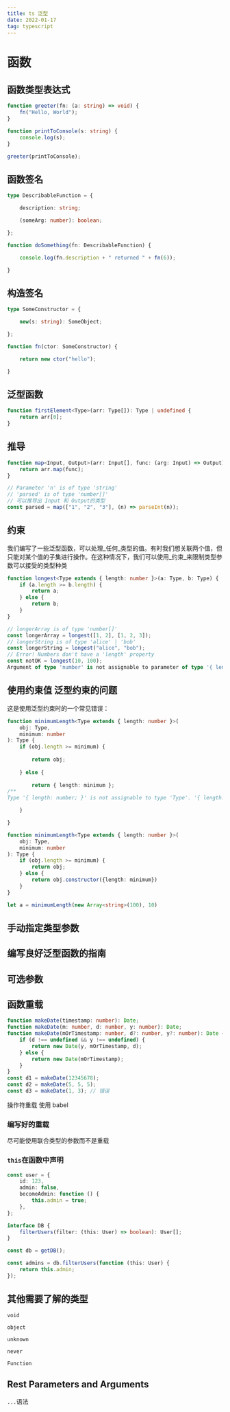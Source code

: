 ```yaml
---
title: ts 泛型
date: 2022-01-17
tag: typescript
---
```


# 函数

## 函数类型表达式

``` typescript
function greeter(fn: (a: string) => void) {
	fn("Hello, World");
}

function printToConsole(s: string) {
	console.log(s);
}

greeter(printToConsole);
```

## 函数签名
``` typescript
type DescribableFunction = {

	description: string;

	(someArg: number): boolean;

};

function doSomething(fn: DescribableFunction) {

	console.log(fn.description + " returned " + fn(6));

}
```

## 构造签名

``` typescript
type SomeConstructor = {

	new(s: string): SomeObject;

};

function fn(ctor: SomeConstructor) {

	return new ctor("hello");

}
```

## 泛型函数

``` typescript
function firstElement<Type>(arr: Type[]): Type | undefined {
	return arr[0];
}
```

## 推导
``` typescript
function map<Input, Output>(arr: Input[], func: (arg: Input) => Output): Output[] {
	return arr.map(func);
}

// Parameter 'n' is of type 'string'
// 'parsed' is of type 'number[]'
// 可以推导出 Input 和 Output的类型
const parsed = map(["1", "2", "3"], (n) => parseInt(n));
```

## 约束
我们编写了一些泛型函数，可以处理_任何_类型的值。有时我们想关联两个值，但只能对某个值的子集进行操作。在这种情况下，我们可以使用_约束_来限制类型参数可以接受的类型种类

```typescript
function longest<Type extends { length: number }>(a: Type, b: Type) {
	if (a.length >= b.length) {
		return a;
	} else {
		return b;
	}
}

// longerArray is of type 'number[]'
const longerArray = longest([1, 2], [1, 2, 3]);
// longerString is of type 'alice' | 'bob'
const longerString = longest("alice", "bob");
// Error! Numbers don't have a 'length' property
const notOK = longest(10, 100);
Argument of type 'number' is not assignable to parameter of type '{ length: number; }'.
```

## 使用约束值 泛型约束的问题
这是使用泛型约束时的一个常见错误：
``` typescript
function minimumLength<Type extends { length: number }>(
	obj: Type,
	minimum: number
): Type {
	if (obj.length >= minimum) {
	
		return obj;
	
	} else {
	
		return { length: minimum };
/**
Type '{ length: number; }' is not assignable to type 'Type'. '{ length: number; }' is assignable to the constraint of type 'Type', but 'Type' could be instantiated with a different subtype of constraint '{ length: number; }'.Type '{ length: number; }' is not assignable to type 'Type'. '{ length: number; }' is assignable to the constraint of type 'Type', but 'Type' could be instantiated with a different subtype of constraint '{ length: number; }'. */

	}

}

function minimumLength<Type extends { length: number }>(
	obj: Type,
	minimum: number
): Type {
	if (obj.length >= minimum) {
		return obj;
	} else {
		return obj.constructor({length: minimum})
	}
}

let a = minimumLength(new Array<string>(100), 10)
```
## 手动指定类型参数

## 编写良好泛型函数的指南

## 可选参数

## 函数重载

```typescript
function makeDate(timestamp: number): Date;
function makeDate(m: number, d: number, y: number): Date;
function makeDate(mOrTimestamp: number, d?: number, y?: number): Date {
	if (d !== undefined && y !== undefined) {
		return new Date(y, mOrTimestamp, d);
	} else {
		return new Date(mOrTimestamp);
	}
}
const d1 = makeDate(12345678);
const d2 = makeDate(5, 5, 5);
const d3 = makeDate(1, 3); // 错误
```

操作符重载 使用 babel

### 编写好的重载

尽可能使用联合类型的参数而不是重载

### `this`在函数中声明

``` typescript
const user = {
	id: 123,
	admin: false,
	becomeAdmin: function () {
		this.admin = true;
	},
};
```

``` typescript
interface DB {
	filterUsers(filter: (this: User) => boolean): User[];
}

const db = getDB();

const admins = db.filterUsers(function (this: User) {
	return this.admin;
});
```

## 其他需要了解的类型

`void`

`object`

`unknown`

`never`

`Function`

## Rest Parameters and Arguments

`...`语法

